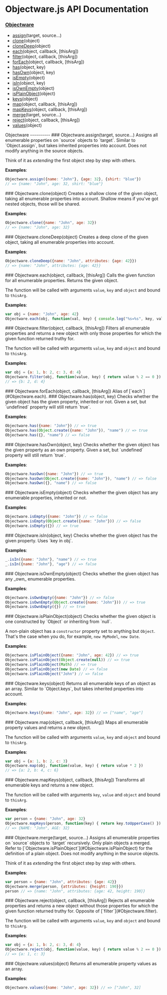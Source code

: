 Objectware.js API Documentation
===============================
### [Objectware](#Objectware)
- [assign](#Objectware.assign)(target, source...)
- [clone](#Objectware.clone)(object)
- [cloneDeep](#Objectware.cloneDeep)(object)
- [each](#Objectware.each)(object, callback, [thisArg])
- [filter](#Objectware.filter)(object, callback, [thisArg])
- [forEach](#Objectware.forEach)(object, callback, [thisArg])
- [has](#Objectware.has)(object, key)
- [hasOwn](#Objectware.hasOwn)(object, key)
- [isEmpty](#Objectware.isEmpty)(object)
- [isIn](#Objectware.isIn)(object, key)
- [isOwnEmpty](#Objectware.isOwnEmpty)(object)
- [isPlainObject](#Objectware.isPlainObject)(object)
- [keys](#Objectware.keys)(object)
- [map](#Objectware.map)(object, callback, [thisArg])
- [mapKeys](#Objectware.mapKeys)(object, callback, [thisArg])
- [merge](#Objectware.merge)(target, source...)
- [reject](#Objectware.reject)(object, callback, [thisArg])
- [values](#Objectware.values)(object)


<a name="Objectware" />
Objectware
----------


<a name="Objectware.assign" />
### Objectware.assign(target, source...)
Assigns all enumerable properties on `source` objects to `target`.  
Similar to `Object.assign`, but takes inherited properties into account.
Does not modify anything in the source objects.

Think of it as _extending_ the first object step by step with others.

**Examples**:
```javascript
Objectware.assign({name: "John"}, {age: 32}, {shirt: "blue"})
// => {name: "John", age: 32, shirt: "blue"}
```

<a name="Objectware.clone" />
### Objectware.clone(object)
Creates a shallow clone of the given object, taking all enumerable
properties into account.  
Shallow means if you've got nested objects, those will be shared.

**Examples**:
```javascript
Objectware.clone({name: "John", age: 32})
// => {name: "John", age: 32}
```

<a name="Objectware.cloneDeep" />
### Objectware.cloneDeep(object)
Creates a deep clone of the given object, taking all enumerable properties
into account.

**Examples**:
```javascript
Objectware.cloneDeep({name: "John", attributes: {age: 42}})
// => {name: "John", attributes: {age: 42}}
```

<a name="Objectware.each" />
### Objectware.each(object, callback, [thisArg])
Calls the given function for all enumerable properties.  
Returns the given object.

The function will be called with arguments `value`, `key` and `object` and
bound to `thisArg`.

**Examples**:
```javascript
var obj = {name: "John", age: 42}
Objectware.each(obj, function(val, key) { console.log("%s=%s", key, val) })
```

<a name="Objectware.filter" />
### Objectware.filter(object, callback, [thisArg])
Filters all enumerable properties and returns a new object with only those
properties for which the given function returned truthy for.

The function will be called with arguments `value`, `key` and `object` and
bound to `thisArg`.

**Examples**:
```javascript
var obj = {a: 1, b: 2, c: 3, d: 4}
Objectware.filter(obj, function(value, key) { return value % 2 == 0 })
// => {b: 2, d: 4}
```

<a name="Objectware.forEach" />
### Objectware.forEach(object, callback, [thisArg])
Alias of [`each`](#Objectware.each).  

<a name="Objectware.has" />
### Objectware.has(object, key)
Checks whether the given object has the given property, inherited or not.  
Given a set, but `undefined` property will still return `true`.

**Examples**:
```javascript
Objectware.has({name: "John"}) // => true
Objectware.has(Object.create({name: "John"}), "name") // => true
Objectware.has({}, "name") // => false
```

<a name="Objectware.hasOwn" />
### Objectware.hasOwn(object, key)
Checks whether the given object has the given property as an own property.  
Given a set, but `undefined` property will still return `true`.

**Examples**:
```javascript
Objectware.hasOwn({name: "John"}) // => true
Objectware.hasOwn(Object.create({name: "John"}), "name") // => false
Objectware.hasOwn({}, "name") // => false
```

<a name="Objectware.isEmpty" />
### Objectware.isEmpty(object)
Checks whether the given object has any enumerable properties, inherited
or not.

**Examples**:
```javascript
Objectware.isEmpty({name: "John"}) // => false
Objectware.isEmpty(Object.create({name: "John"})) // => false
Objectware.isEmpty({}) // => true
```

<a name="Objectware.isIn" />
### Objectware.isIn(object, key)
Checks whether the given object has the given property. Uses `key in obj`.

**Examples**:
```javascript
_.isIn({name: "John"}, "name") // => true
_.isIn({name: "John"}, "age") // => false
```

<a name="Objectware.isOwnEmpty" />
### Objectware.isOwnEmpty(object)
Checks whether the given object has any _own_ enumerable properties.

**Examples**:
```javascript
Objectware.isOwnEmpty({name: "John"}) // => false
Objectware.isOwnEmpty(Object.create({name: "John"})) // => true
Objectware.isOwnEmpty({}) // => true
```

<a name="Objectware.isPlainObject" />
### Objectware.isPlainObject(object)
Checks whether the given object is one constructed by `Object` or inheriting
from `null`.

A non-plain object has a `constructor` property set to anything but `Object`.
That's the case when you do, for example, `new MyModel`, `new Date`.

**Examples**:
```javascript
Objectware.isPlainObject({name: "John", age: 42}) // => true
Objectware.isPlainObject(Object.create(null)) // => true
Objectware.isPlainObject(Math) // => true
Objectware.isPlainObject(new Date) // => false
Objectware.isPlainObject("John") // => false
```

<a name="Objectware.keys" />
### Objectware.keys(object)
Returns all enumerable keys of an object as an array.
Similar to `Object.keys`, but takes inherited properties into account.

**Examples**:
```javascript
Objectware.keys({name: "John", age: 32}) // => ["name", "age"]
```

<a name="Objectware.map" />
### Objectware.map(object, callback, [thisArg])
Maps all enumerable property values and returns a new object.

The function will be called with arguments `value`, `key` and `object` and
bound to `thisArg`.

**Examples**:
```javascript
var obj = {a: 1, b: 2, c: 3}
Objectware.map(obj, function(value, key) { return value * 2 })
// => {a: 2, b: 4, c: 6}
```

<a name="Objectware.mapKeys" />
### Objectware.mapKeys(object, callback, [thisArg])
Transforms all enumerable keys and returns a new object.

The function will be called with arguments `key`, `value` and `object` and
bound to `thisArg`.

**Examples**:
```javascript
var person = {name: "John", age: 32}
Objectware.mapKeys(person, function(key) { return key.toUpperCase() })
// => {NAME: "John", AGE: 32}
```

<a name="Objectware.merge" />
### Objectware.merge(target, source...)
Assigns all enumerable properties on `source` objects to `target`
recursively.  
Only plain objects a merged. Refer to
[`Objectware.isPlainObject`](#Objectware.isPlainObject) for the definition of
a plain object. Does not modify anything in the source objects.

Think of it as _extending_ the first object step by step with others.

**Examples**:
```javascript
var person = {name: "John", attributes: {age: 42}}
Objectware.merge(person, {attributes: {height: 190}})
person // => {name: "John", attributes: {age: 42, height: 190}}
```

<a name="Objectware.reject" />
### Objectware.reject(object, callback, [thisArg])
Rejects all enumerable properties and returns a new object without those
properties for which the given function returned truthy for.  
Opposite of [`filter`](#Objectware.filter).

The function will be called with arguments `value`, `key` and `object` and
bound to `thisArg`.

**Examples**:
```javascript
var obj = {a: 1, b: 2, c: 3, d: 4}
Objectware.reject(obj, function(value, key) { return value % 2 == 0 })
// => {a: 1, c: 3}
```

<a name="Objectware.values" />
### Objectware.values(object)
Returns all enumerable property values as an array.

**Examples**:
```javascript
Objectware.values({name: "John", age: 32}) // => ["John", 32]
```
